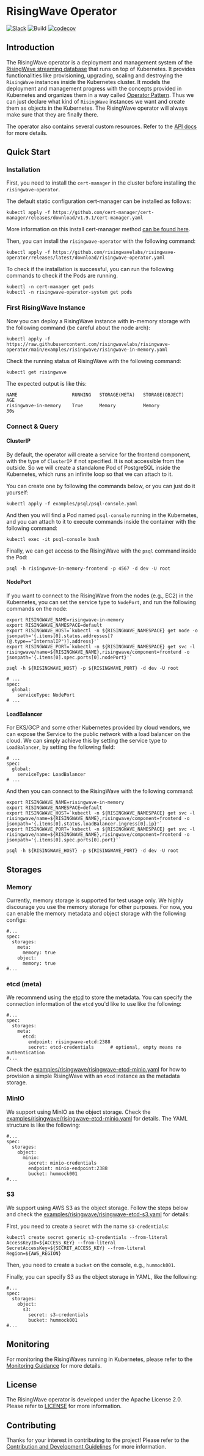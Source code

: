 # RisingWave Operator

[![Slack](https://badgen.net/badge/Slack/Join%20RisingWave/0abd59?icon=slack)](https://join.slack.com/t/risingwave-community/shared_invite/zt-120rft0mr-d8uGk3d~NZiZAQWPnElOfw)
![Build](https://github.com/risingwavelabs/risingwave-operator/actions/workflows/e2e.yaml/badge.svg?branch=main)
[![codecov](https://codecov.io/gh/risingwavelabs/risingwave-operator/branch/main/graph/badge.svg?token=D08wi9hnt4)](https://codecov.io/gh/risingwavelabs/risingwave-operator)

## Introduction

The RisingWave operator is a deployment and management system of the [RisingWave streaming database](https://github.com/risingwavelabs/risingwave) that runs on top of Kubernetes. It provides functionalities like provisioning, upgrading, scaling and destroying the `RisingWave` instances inside the Kubernetes cluster. It models the deployment and management progress with the concepts provided in Kubernetes and organizes them in a way called [Operator Pattern](https://kubernetes.io/docs/concepts/extend-kubernetes/operator/). Thus we can just declare what kind of `RisingWave` instances we want and create them as objects in the Kubernetes. The RisingWave operator will always make sure that they are finally there.

The operator also contains several custom resources. Refer to the [API docs](./docs/general/api.md) for more details.

## Quick Start

### Installation

First, you need to install the `cert-manager` in the cluster before installing the `risingwave-operator`.

The default static configuration cert-manager can be installed as follows:

```shell
kubectl apply -f https://github.com/cert-manager/cert-manager/releases/download/v1.9.1/cert-manager.yaml
```

More information on this install cert-manager method [can be found here](https://cert-manager.io/docs/installation/#default-static-install).

Then, you can install the `risingwave-operator` with the following command:

```shell
kubectl apply -f https://github.com/risingwavelabs/risingwave-operator/releases/latest/download/risingwave-operator.yaml
```

To check if the installation is successful, you can run the following commands to check if the Pods are running.

```shell
kubectl -n cert-manager get pods
kubectl -n risingwave-operator-system get pods
```

### First RisingWave Instance

Now you can deploy a RisingWave instance with in-memory storage with the following command (be careful about the node arch):

```shell
kubectl apply -f https://raw.githubusercontent.com/risingwavelabs/risingwave-operator/main/examples/risingwave/risingwave-in-memory.yaml
```

Check the running status of RisingWave with the following command:

```shell
kubectl get risingwave
```

The expected output is like this:

```plain
NAME                    RUNNING   STORAGE(META)   STORAGE(OBJECT)   AGE
risingwave-in-memory    True      Memory          Memory            30s
```

### Connect & Query

#### ClusterIP

By default, the operator will create a service for the frontend component, with the type of `ClusterIP` if not specified. It is not accessible from the outside. So we will create a standalone Pod of PostgreSQL inside the Kubernetes, which runs an infinite loop so that we can attach to it.

You can create one by following the commands below, or you can just do it yourself:

```shell
kubectl apply -f examples/psql/psql-console.yaml
```

And then you will find a Pod named `psql-console` running in the Kubernetes, and you can attach to it to execute commands inside the container with the following command:

```shell
kubectl exec -it psql-console bash
```

Finally, we can get access to the RisingWave with the `psql` command inside the Pod:

```shell
psql -h risingwave-in-memory-frontend -p 4567 -d dev -U root
```

#### NodePort

If you want to connect to the RisingWave from the nodes (e.g., EC2) in the Kubernetes, you can set the service type to `NodePort`, and run the following commands on the node:

```shell
export RISINGWAVE_NAME=risingwave-in-memory
export RISINGWAVE_NAMESPACE=default
export RISINGWAVE_HOST=`kubectl -n ${RISINGWAVE_NAMESPACE} get node -o jsonpath='{.items[0].status.addresses[?(@.type=="InternalIP")].address}'`
export RISINGWAVE_PORT=`kubectl -n ${RISINGWAVE_NAMESPACE} get svc -l risingwave/name=${RISINGWAVE_NAME},risingwave/component=frontend -o jsonpath='{.items[0].spec.ports[0].nodePort}'`

psql -h ${RISINGWAVE_HOST} -p ${RISINGWAVE_PORT} -d dev -U root
```

```yamlex
# ...
spec:
  global:
    serviceType: NodePort
# ...
```

#### LoadBalancer

For EKS/GCP and some other Kubernetes provided by cloud vendors, we can expose the Service to the public network with a load balancer on the cloud. We can simply achieve this by setting the service type to `LoadBalancer`, by setting the following field:

```yamlex
# ...
spec:
  global:
    serviceType: LoadBalancer
# ...
```

And then you can connect to the RisingWave with the following command:

```shell
export RISINGWAVE_NAME=risingwave-in-memory
export RISINGWAVE_NAMESPACE=default
export RISINGWAVE_HOST=`kubectl -n ${RISINGWAVE_NAMESPACE} get svc -l risingwave/name=${RISINGWAVE_NAME},risingwave/component=frontend -o jsonpath='{.items[0].status.loadBalancer.ingress[0].ip}'`
export RISINGWAVE_PORT=`kubectl -n ${RISINGWAVE_NAMESPACE} get svc -l risingwave/name=${RISINGWAVE_NAME},risingwave/component=frontend -o jsonpath='{.items[0].spec.ports[0].port}'`

psql -h ${RISINGWAVE_HOST} -p ${RISINGWAVE_PORT} -d dev -U root
```

## Storages

### Memory

Currently, memory storage is supported for test usage only. We highly discourage you use the memory storage for other purposes. For now, you can enable the memory metadata and object storage with the following configs:

```yamlex
#...
spec:
  storages:
    meta:
      memory: true
    object:
      memory: true
#...
```

### etcd (meta)

We recommend using the [etcd](https://etcd.io/) to store the metadata. You can specify the connection information of the `etcd` you'd like to use like the following:

```yamlex
#...
spec:
  storages:
    meta:
      etcd: 
        endpoint: risingwave-etcd:2388
        secret: etcd-credentials      # optional, empty means no authentication 
#...
```

Check the [examples/risingwave/risingwave-etcd-minio.yaml](examples/risingwave/risingwave-etcd-minio.yaml) for how to provision a simple RisingWave with an `etcd` instance as the metadata storage.

### MinIO

We support using MinIO as the object storage. Check the [examples/risingwave/risingwave-etcd-minio.yaml](examples/risingwave/risingwave-etcd-minio.yaml) for details. The YAML structure is like the following:

```yamlex
#...
spec:
  storages:
    object:
      minio:
        secret: minio-credentials
        endpoint: minio-endpoint:2388
        bucket: hummock001
#...
```

### S3

We support using AWS S3 as the object storage. Follow the steps below and check the [examples/risingwave/risingwave-etcd-s3.yaml](examples/risingwave/risingwave-etcd-s3.yaml) for details:

First, you need to create a `Secret` with the name `s3-credentials`:

```shell
kubectl create secret generic s3-credentials --from-literal AccessKeyID=${ACCESS_KEY} --from-literal SecretAccessKey=${SECRET_ACCESS_KEY} --from-literal Region=${AWS_REGION}
```

Then, you need to create a `bucket` on the console, e.g., `hummock001`.

Finally, you can specify S3 as the object storage in YAML, like the following:

```yamlex
#...
spec:
  storages:
    object:
      s3:
        secret: s3-credentials
        bucket: hummock001
#...
```

## Monitoring

For monitoring the RisingWaves running in Kubernetes, please refer to the [Monitoring Guidance](./monitoring/README.md) for more details.  

## License

The RisingWave operator is developed under the Apache License 2.0. Please refer to [LICENSE](LICENSE) for more information.

## Contributing

Thanks for your interest in contributing to the project! Please refer to the [Contribution and Development Guidelines](CONTRIBUTING.md) for more information.
